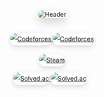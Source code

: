 <!-- Header -->
<p align="center">
  <img
    src="https://capsule-render.vercel.app/api?type=waving&color=gradient&height=300&section=header&text=JAEGUK%20CHO&fontSize=90&animation=fadeIn&fontAlignY=38&desc=discover%20about%20me!&descAlignY=50&descAlign=63"
    alt="Header"
    style="border-radius: 20px; box-shadow: 0 8px 20px rgba(0,0,0,0.2); margin-bottom: 20px;"
  />
</p>

<p align="center" style="line-height: 2; margin-bottom: 20px;">
  <a href="https://codeforces.com/profile/hoxym01a">
    <img src="https://cf.leed.at?id=hoxym01a" alt="Codeforces" style="border-radius: 12px; box-shadow: 0 4px 12px rgba(0,0,0,0.15);"/>
  </a>
   <a href="https://codeforces.com/profile/ho_oxymola">
    <img src="https://cf.leed.at?id=ho_oxymola" alt="Codeforces" style="border-radius: 12px; box-shadow: 0 4px 12px rgba(0,0,0,0.15);"/>
  </a>
</p>

<p align="center" style="line-height: 2;">
  <a href="https://steamcommunity.com/profiles/76561198843102917">
    <img src="https://github-readme-steam-card.vercel.app/status/?steamid=76561198843102917&show_in_game_bg=true&show_recent_game_bg=true" alt="Steam" style="border-radius: 12px; box-shadow: 0 4px 12px rgba(0,0,0,0.15);"/>
  </a>
</p>

<p align="center" style="line-height: 2; margin-bottom: 20px;">
  <a href="https://solved.ac/hoxymola" style="margin-right: 10px;">
    <img src="http://mazassumnida.wtf/api/v2/generate_badge?boj=hoxymola" alt="Solved.ac" style="border-radius: 12px; box-shadow: 0 4px 12px rgba(0,0,0,0.15);"/>
    <img src="http://mazandi.herokuapp.com/api?handle=hoxymola&theme=dark" alt="Solved.ac" style="border-radius: 12px; box-shadow: 0 4px 12px rgba(0,0,0,0.15);"/>
  </a>
</p>


